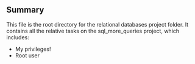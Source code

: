 ## Summary

This file is the root directory for the relational databases project folder. It contains all the relative tasks on the sql_more_queries project, which includes:

* My privileges!
* Root user